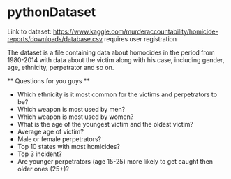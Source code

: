 # pythonDataset

Link to dataset: 
https://www.kaggle.com/murderaccountability/homicide-reports/downloads/database.csv
requires user registration

The dataset is a file containing data about homocides in the period from 1980-2014 with data about the victim along with his case, including gender, age, ethnicity, perpetrator and so on.
 
 ** Questions for you guys **
 * Which ethnicity is it most common for the victims and perpetrators to be?
 * Which weapon is most used by men?
 * Which weapon is most used by women?
 * What is the age of the youngest victim and the oldest victim?
 * Average age of victim?
 * Male or female perpetrators?
 * Top 10 states with most homicides?
 * Top 3 incident?
 * Are younger perpetrators (age 15-25) more likely to get caught then older ones (25+)?
